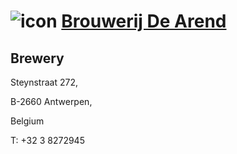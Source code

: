 # ![icon](../../../icons/Brouwerij_De_Arend.jpeg) [Brouwerij De Arend](https://untappd.com/w/brouwerij-de-arend/11738)

## Brewery

Steynstraat 272,

B-2660 Antwerpen,

Belgium

T: +32 3 8272945
